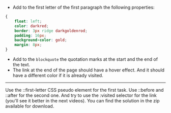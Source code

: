 
- Add to the first letter of the first paragraph the following properties:

```css
{
	float: left;
	color: darkred;
	border: 3px ridge darkgoldenrod;
	padding: 16px;
	background-color: gold;
	margin: 8px;
}
```

 - Add to the `blockquote` the quotation marks at the start and the end of the text.
 - The link at the end of the page should have a hover effect. And it should have a different color if it is already visited.
 
 ---
 
 Use the ::first-letter CSS pseudo element for the first task. Use ::before and ::after for the second one. And try to use the :visited selector for the link (you'll see it better in the next videos). You can find the solution in the zip available for download.
 
